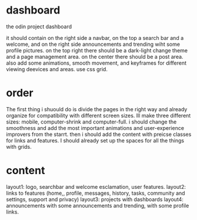 # dashboard
the odin project dashboard

it should contain on the right side a navbar, on the top a search bar and a welcome, 
and on the right side announcements and trending wiht some profile pictures.
 on the top right there should be a dark-light change theme and a page management area.
  on the center there should be a post area. also add some animations, smooth movement, and keyframes for different viewing deevices and areas. use css grid.

# order

The first thing i shuould do is divide the pages in the right way and already organize for compatibility with different screen sizes. Ill make three different sizes: mobile, computer-shrink and computer-full. i should change the smoothness and add the most important animations and user-experience improvers from the starrt. then i should add the content with preicse classes for links and features. I should already set up the spaces for all the things with grids.

# content

layout1: logo, searchbar and welcome esclamation, user features.
layout2: links to features (home,, profile, messages, history, tasks, community and settings, support and privacy)
layout3: projects with dashboards
layout4: announcements with some announcements and trending, with some profile links.

